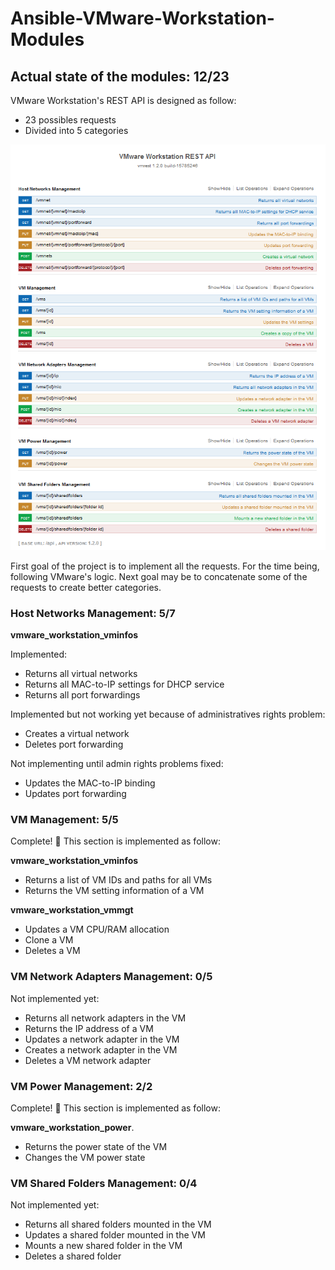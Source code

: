 # Ansible-VMware-Workstation-Modules

## Actual state of the modules: 12/23
VMware Workstation's REST API is designed as follow:
- 23 possibles requests
- Divided into 5 categories

<p align="center"><img src="vmware_workstation_api_logic.PNG"></p>

First goal of the project is to implement all the requests. For the time being, following VMware's logic. Next goal may be to concatenate some of the requests to create better categories.

### Host Networks Management: 5/7

**vmware_workstation_vminfos**

Implemented:
- Returns all virtual networks
- Returns all MAC-to-IP settings for DHCP service
- Returns all port forwardings

Implemented but not working yet because of administratives rights problem:
- Creates a virtual network
- Deletes port forwarding

Not implementing until admin rights problems fixed:
- Updates the MAC-to-IP binding
- Updates port forwarding

### VM Management: 5/5
Complete! :tada: This section is implemented as follow:

**vmware_workstation_vminfos**
- Returns a list of VM IDs and paths for all VMs
- Returns the VM setting information of a VM

**vmware_workstation_vmmgt**
- Updates a VM CPU/RAM allocation
- Clone a VM 
- Deletes a VM

### VM Network Adapters Management: 0/5

Not implemented yet:

- Returns all network adapters in the VM
- Returns the IP address of a VM
- Updates a network adapter in the VM
- Creates a network adapter in the VM
- Deletes a VM network adapter


### VM Power Management: 2/2
Complete! :tada: This section is implemented as follow:

**vmware_workstation_power**.
- Returns the power state of the VM
- Changes the VM power state

### VM Shared Folders Management: 0/4

Not implemented yet:

- Returns all shared folders mounted in the VM
- Updates a shared folder mounted in the VM
- Mounts a new shared folder in the VM
- Deletes a shared folder